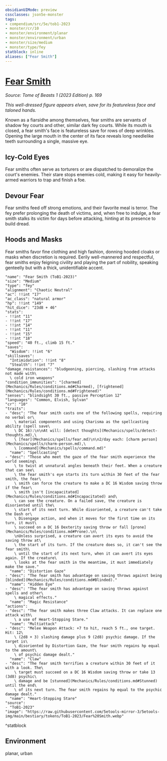 ```yaml
---
obsidianUIMode: preview
cssclasses: json5e-monster
tags:
- compendium/src/5e/tob1-2023
- monster/cr/10
- monster/environment/planar
- monster/environment/urban
- monster/size/medium
- monster/type/fey
statblock: inline
aliases: ["Fear Smith"]
---
```

# [Fear Smith](Mechanics\bestiary\fey/fear-smith-tob1-2023.md)
*Source: Tome of Beasts 1 (2023 Edition) p. 169*  

*This well-dressed figure appears elven, save for its featureless face and taloned hands.*

Known as a fiarsídhe among themselves, fear smiths are servants of shadow fey courts and other, similar dark fey courts. While its mouth is closed, a fear smith's face is featureless save for rows of deep wrinkles. Opening the large mouth in the center of its face reveals long needlelike teeth surrounding a single, massive eye.

## Icy-Cold Eyes

Fear smiths often serve as torturers or are dispatched to demoralize the court's enemies. Their stare stops enemies cold, making it easy for heavily-armed warriors to trap and finish a foe.

## Devour Fear

Fear smiths feed off strong emotions, and their favorite meal is terror. The fey prefer prolonging the death of victims, and, when free to indulge, a fear smith stalks its victim for days before attacking, hinting at its presence to build dread.

## Hoods and Masks

Fear smiths favor fine clothing and high fashion, donning hooded cloaks or masks when discretion is required. Eerily well-mannered and respectful, fear smiths enjoy feigning civility and playing the part of nobility, speaking genteelly but with a thick, unidentifiable accent.

```statblock
"name": "Fear Smith (ToB1-2023)"
"size": "Medium"
"type": "fey"
"alignment": "Chaotic Neutral"
"ac": !!int "17"
"ac_class": "natural armor"
"hp": !!int "149"
"hit_dice": "23d8 + 46"
"stats":
- !!int "11"
- !!int "17"
- !!int "14"
- !!int "11"
- !!int "15"
- !!int "18"
"speed": "40 ft., climb 15 ft."
"saves":
  "Wisdom": !!int "6"
"skillsaves":
  "Intimidation": !!int "8"
  "Stealth": !!int "7"
"damage_resistances": "bludgeoning, piercing, slashing from attacks not made with\
  \ cold iron weapons"
"condition_immunities": "[charmed](Mechanics/Rules/conditions.md#Charmed), [frightened](Mechanics/Rules/conditions.md#Frightened)"
"senses": "blindsight 30 ft., passive Perception 12"
"languages": "Common, Elvish, Sylvan"
"cr": "10"
"traits":
- "desc": "The fear smith casts one of the following spells, requiring no verbal or\
    \ material components and using Charisma as the spellcasting ability (spell save\
    \ DC 16):\n\nAt will: [detect thoughts](Mechanics/spells/detect-thoughts.md),\
    \ [fear](Mechanics/spells/fear.md)\n\n2/day each: [charm person](Mechanics/spells/charm-person.md),\
    \ [command](Mechanics/spells/command.md)"
  "name": "Spellcasting"
- "desc": "Those who meet the gaze of the fear smith experience the world seeming\
    \ to twist at unnatural angles beneath their feet. When a creature that can see\
    \ the fear smith's eye starts its turn within 30 feet of the fear smith, the fear\
    \ smith can force the creature to make a DC 16 Wisdom saving throw if the fear\
    \ smith isn't [incapacitated](Mechanics/Rules/conditions.md#Incapacitated) and\
    \ can see the creature. On a failed save, the creature is disoriented until the\
    \ start of its next turn. While disoriented, a creature can't take the Dash or\
    \ Disengage action, and when it moves for the first time on its turn, it must\
    \ succeed on a DC 16 Dexterity saving throw or fall [prone](Mechanics/Rules/conditions.md#Prone).\n\
    \nUnless surprised, a creature can avert its eyes to avoid the saving throw at\
    \ the start of its turn. If the creature does so, it can't see the fear smith\
    \ until the start of its next turn, when it can avert its eyes again. If the creature\
    \ looks at the fear smith in the meantime, it must immediately make the save."
  "name": "Distortion Gaze"
- "desc": "The fear smith has advantage on saving throws against being [blinded](Mechanics/Rules/conditions.md#Blinded)."
  "name": "Hidden Eye"
- "desc": "The fear smith has advantage on saving throws against spells and other\
    \ magical effects."
  "name": "Magic Resistance"
"actions":
- "desc": "The fear smith makes three Claw attacks. It can replace one attack with\
    \ a use of Heart-Stopping Stare."
  "name": "Multiattack"
- "desc": "Melee Weapon Attack: +7 to hit, reach 5 ft., one target. Hit: 12\
    \ (2d8 + 3) slashing damage plus 9 (2d8) psychic damage. If the target is\
    \ disoriented by Distortion Gaze, the fear smith regains hp equal to the amount\
    \ of psychic damage dealt."
  "name": "Claw"
- "desc": "The fear smith terrifies a creature within 30 feet of it with a look. The\
    \ target must succeed on a DC 16 Wisdom saving throw or take 13 (3d8) psychic\
    \ damage and be [stunned](Mechanics/Rules/conditions.md#Stunned) until the end\
    \ of its next turn. The fear smith regains hp equal to the psychic damage dealt."
  "name": "Heart-Stopping Stare"
"source":
- "ToB1-2023"
"image": "https://raw.githubusercontent.com/5etools-mirror-3/5etools-img/main/bestiary/tokens/ToB1-2023/Fear%20Smith.webp"
```
^statblock

## Environment

planar, urban